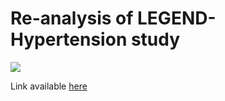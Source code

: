 # Re-analysis of LEGEND-Hypertension study
<img src="https://img.shields.io/badge/Data%20extraction-4%20%2F%2040-blue">

Link available [here](https://www.thelancet.com/action/showPdf?pii=S0140-6736%2819%2932317-7)
